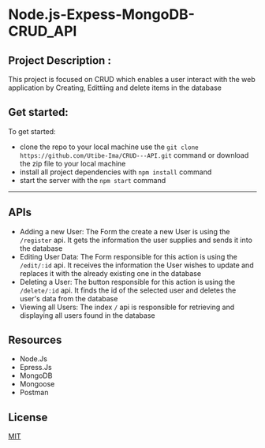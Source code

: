# Node.js-Expess-MongoDB-CRUD_API

## Project Description :
This project is focused on CRUD which enables a user interact with the web application by Creating, Edittiing and delete items in the database

## Get started:

To get started:
*  clone the repo to your local machine use the ``` git clone https://github.com/Utibe-Ima/CRUD---API.git ``` command or download the zip file to your local machine
*  install all project dependencies with ``` npm install ``` command
*  start the server with the ``` npm start ``` command

---

## APIs
* Adding a new User: The Form the create a new User is using the ``` /register ``` api. It gets the information the user supplies and sends it into the database
* Editing User Data: The Form responsible for this action is using the ``` /edit/:id ``` api. It receives the information the User wishes to update and replaces it with the already existing one in the database
* Deleting a User: The button responsible for this action is using the ``` /delete/:id ``` api. It finds the id of the selected user and deletes the user's data from the database
* Viewing all Users: The index ``` / ``` api is responsible for retrieving and displaying all users found in the database 

## Resources

* Node.Js
* Epress.Js
* MongoDB
* Mongoose
* Postman

## License
[MIT](https://choosealicense.com/licenses/mit/)
